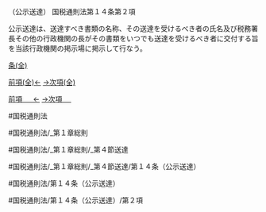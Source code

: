 （公示送達）
国税通則法第１４条第２項

公示送達は、送達すべき書類の名称、その送達を受けるべき者の氏名及び税務署長その他の行政機関の長がその書類をいつでも送達を受けるべき者に交付する旨を当該行政機関の掲示場に掲示して行なう。

[条(全)](国税通則法＿＿＿＿＿第１４条_.md)

[前項(全)←](国税通則法＿＿＿＿＿第１４条第１項_.md)    [→次項(全)](国税通則法＿＿＿＿＿第１４条第３項_.md)

[前項 　 ←](国税通則法＿＿＿＿＿第１４条第１項.md)    [→次項 　 ](国税通則法＿＿＿＿＿第１４条第３項.md)



#国税通則法

#国税通則法/_第１章総則

#国税通則法/_第１章総則/_第４節送達

#国税通則法/_第１章総則/_第４節送達/第１４条（公示送達）

#国税通則法/第１４条（公示送達）

#国税通則法/第１４条（公示送達）/第２項

